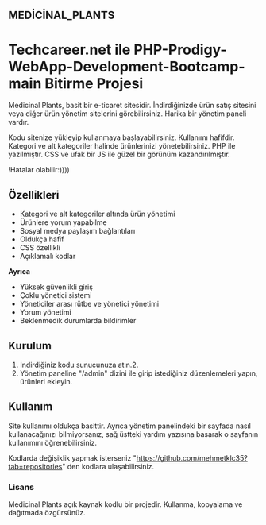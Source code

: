## MEDİCİNAL_PLANTS
# Techcareer.net ile PHP-Prodigy-WebApp-Development-Bootcamp-main Bitirme Projesi

Medicinal Plants, basit bir e-ticaret sitesidir. İndirdiğinizde ürün satış sitesini veya diğer ürün yönetim sitelerini görebilirsiniz. Harika bir yönetim paneli vardır.

Kodu sitenize yükleyip kullanmaya başlayabilirsiniz. Kullanımı hafifdir. Kategori ve alt kategoriler halinde ürünlerinizi yönetebilirsiniz. PHP ile yazılmıştır. CSS ve ufak bir JS ile güzel bir görünüm kazandırılmıştır. 

!Hatalar olabilir:))))

## Özellikleri

- Kategori ve alt kategoriler altında ürün yönetimi
- Ürünlere yorum yapabilme
- Sosyal medya paylaşım bağlantıları
- Oldukça hafif
- CSS özellikli
- Açıklamalı kodlar

**Ayrıca**

- Yüksek güvenlikli giriş
- Çoklu yönetici sistemi
- Yöneticiler arası rütbe ve yönetici yönetimi
- Yorum yönetimi
- Beklenmedik durumlarda bildirimler

## Kurulum

1. İndirdiğiniz kodu sunucunuza atın.2.
3. Yönetim paneline "/admin" dizini ile girip istediğiniz düzenlemeleri yapın, ürünleri ekleyin.

## Kullanım

Site kullanımı oldukça basittir. Ayrıca yönetim panelindeki bir sayfada nasıl kullanacağınızı bilmiyorsanız, sağ üstteki yardım yazısına basarak o sayfanın kullanımını öğrenebilirsiniz.

Kodlarda değişiklik yapmak isterseniz "https://github.com/mehmetklc35?tab=repositories" den kodlara ulaşabilirsiniz.

### Lisans

Medicinal Plants açık kaynak kodlu bir projedir. Kullanma, kopyalama ve dağıtmada özgürsünüz.

